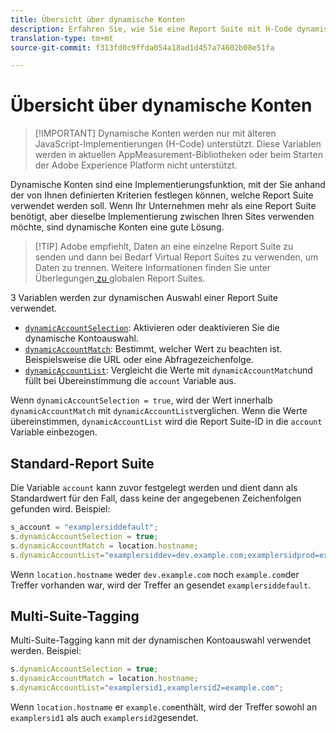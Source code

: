 ```yaml
---
title: Übersicht über dynamische Konten
description: Erfahren Sie, wie Sie eine Report Suite mit H-Code dynamisch auswählen.
translation-type: tm+mt
source-git-commit: f313fd0c9ffda054a18ad1d457a74602b08e51fa

---
```



# Übersicht über dynamische Konten

> [!IMPORTANT] Dynamische Konten werden nur mit älteren JavaScript-Implementierungen (H-Code) unterstützt. Diese Variablen werden in aktuellen AppMeasurement-Bibliotheken oder beim Starten der Adobe Experience Platform nicht unterstützt.

Dynamische Konten sind eine Implementierungsfunktion, mit der Sie anhand der von Ihnen definierten Kriterien festlegen können, welche Report Suite verwendet werden soll. Wenn Ihr Unternehmen mehr als eine Report Suite benötigt, aber dieselbe Implementierung zwischen Ihren Sites verwenden möchte, sind dynamische Konten eine gute Lösung.

> [!TIP] Adobe empfiehlt, Daten an eine einzelne Report Suite zu senden und dann bei Bedarf Virtual Report Suites zu verwenden, um Daten zu trennen. Weitere Informationen finden Sie unter Überlegungen[ zu ](../../../prepare/global-rs.md)globalen Report Suites.

3 Variablen werden zur dynamischen Auswahl einer Report Suite verwendet.

* [`dynamicAccountSelection`](dynamicaccountselection.md): Aktivieren oder deaktivieren Sie die dynamische Kontoauswahl.
* [`dynamicAccountMatch`](dynamicaccountmatch.md): Bestimmt, welcher Wert zu beachten ist. Beispielsweise die URL oder eine Abfragezeichenfolge.
* [`dynamicAccountList`](dynamicaccountlist.md): Vergleicht die Werte mit `dynamicAccountMatch`und füllt bei Übereinstimmung die `account` Variable aus.

Wenn `dynamicAccountSelection = true`, wird der Wert innerhalb `dynamicAccountMatch` mit `dynamicAccountList`verglichen. Wenn die Werte übereinstimmen, `dynamicAccountList` wird die Report Suite-ID in die `account` Variable einbezogen.

## Standard-Report Suite

Die Variable `account` kann zuvor festgelegt werden und dient dann als Standardwert für den Fall, dass keine der angegebenen Zeichenfolgen gefunden wird. Beispiel:

```javascript
s_account = "examplersiddefault";
s.dynamicAccountSelection = true;
s.dynamicAccountMatch = location.hostname;
s.dynamicAccountList="examplersiddev=dev.example.com;examplersidprod=example.com";
```

Wenn `location.hostname` weder `dev.example.com` noch `example.com`der Treffer vorhanden war, wird der Treffer an gesendet `examplersiddefault`.

## Multi-Suite-Tagging

Multi-Suite-Tagging kann mit der dynamischen Kontoauswahl verwendet werden. Beispiel:

```js
s.dynamicAccountSelection = true;
s.dynamicAccountMatch = location.hostname;
s.dynamicAccountList="examplersid1,examplersid2=example.com";
```

Wenn `location.hostname` er `example.com`enthält, wird der Treffer sowohl an `examplersid1` als auch `examplersid2`gesendet.
